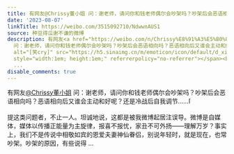 ```yaml
---
title: 有网友@Chrissy董小姐 问：谢老师，请问你和钱老师偶尔会吵架吗？吵架后会恶语相向吗？恶语相向后又谁会主动和好呢？还是冷战后自我调节……[笑cry]提这类问题者...
date: '2023-08-07'
linkTitle: https://weibo.com/3515092710/NdwwnAUS1
source: 种豆得瓜谢不谦的微博
description: 有网友<a href="https://weibo.com/n/Chrissy%E8%91%A3%E5%B0%8F%E5%A7%90">@Chrissy董小姐</a>
  问：谢老师，请问你和钱老师偶尔会吵架吗？吵架后会恶语相向吗？恶语相向后又谁会主动和好呢？还是冷战后自我调节……<span class="url-icon"><img
  alt="[笑cry]" src="https://h5.sinaimg.cn/m/emoticon/icon/default/d_xiaoku-f2bd11b506.png"
  style="width:1em; height:1em;" referrerpolicy="no-referrer"></span><br><br>提这类问题者，不止一人。坦诚地说，这都是被我微博起居注误导。微博是自媒体，媒体以传播正能量为主旋律，报喜不报忧，家丑不可外扬——理解万岁？事实上，我们不是传说中相敬如宾的恩爱夫妻神仙眷侣，别说年轻时，就是现在，也常吵架。吵架的原因，有些说得
  ...
disable_comments: true
---
```

有网友<a href="https://weibo.com/n/Chrissy%E8%91%A3%E5%B0%8F%E5%A7%90">@Chrissy董小姐</a> 问：谢老师，请问你和钱老师偶尔会吵架吗？吵架后会恶语相向吗？恶语相向后又谁会主动和好呢？还是冷战后自我调节……<span class="url-icon"><img alt="[笑cry]" src="https://h5.sinaimg.cn/m/emoticon/icon/default/d_xiaoku-f2bd11b506.png" style="width:1em; height:1em;" referrerpolicy="no-referrer"></span><br><br>提这类问题者，不止一人。坦诚地说，这都是被我微博起居注误导。微博是自媒体，媒体以传播正能量为主旋律，报喜不报忧，家丑不可外扬——理解万岁？事实上，我们不是传说中相敬如宾的恩爱夫妻神仙眷侣，别说年轻时，就是现在，也常吵架。吵架的原因，有些说得 ...